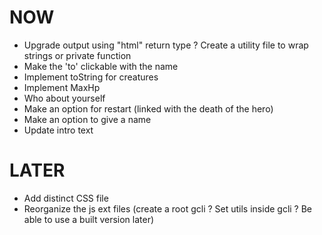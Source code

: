 NOW
===
- Upgrade output using "html" return type ? Create a utility file to wrap strings or private function
- Make the 'to' clickable with the name
- Implement toString for creatures
- Implement MaxHp
- Who about yourself
- Make an option for restart (linked with the death of the hero)
- Make an option to give a name
- Update intro text

LATER
=====
- Add distinct CSS file
- Reorganize the js ext files (create a root gcli ? Set utils inside gcli ? Be able to use a built version later)